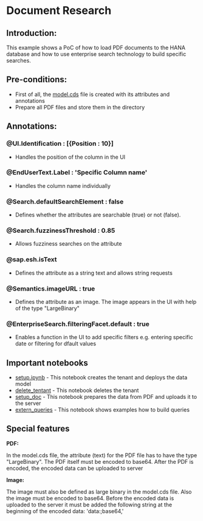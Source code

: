 # Document Research

## Introduction:
This example shows a PoC of how to load PDF documents to the HANA database and how to use enterprise search technology to build specific searches.

## Pre-conditions:

- First of all, the [model.cds](https://github.com/SAP-samples/hana-enterprise-search-engine/blob/main/demo/examples/DocResearch/model.cds) file is created with its attributes and annotations
- Prepare all PDF files and store them in the directory



## Annotations:

### @UI.Identification                       : [{Position : 10}]
- Handles the position of the column in the UI

### @EndUserText.Label                       : 'Specific Column name'
- Handles the column name individually

### @Search.defaultSearchElement             : false
- Defines whether the attributes are searchable (true) or not (false). 

### @Search.fuzzinessThreshold               : 0.85
- Allows fuzziness searches on the attribute 

### @sap.esh.isText
- Defines the attribute as a string text and allows string requests

### @Semantics.imageURL                      : true
- Defines the attribute as an image. The image appears in the UI with help of the type "LargeBinary"

### @EnterpriseSearch.filteringFacet.default : true
- Enables a function in the UI to add specific filters e.g. entering specific date or filtering for dfault values


## Important notebooks
- [setup.ipynb](https://github.com/SAP-samples/hana-enterprise-search-engine/blob/main/demo/notebooks/delete_tenant.ipynb) -    This notebook creates the tenant and deploys the data model
- [delete_tentant](https://github.com/SAP-samples/hana-enterprise-search-engine/blob/main/demo/notebooks/delete_tenant.ipynb) - This notebook deletes the tenant
- [setup_doc](https://github.com/SAP-samples/hana-enterprise-search-engine/blob/main/demo/examples/DocResearch/notebooks/setup_doc.ipynb) -      This notebook prepares the data from PDF and uploads it to the server
- [extern_queries](https://github.com/SAP-samples/hana-enterprise-search-engine/blob/main/demo/examples/DocResearch/notebooks/extern_queries.ipynb) - This notebook shows examples how to build queries


## Special features
__PDF:__

In the model.cds file, the attribute (text) for the PDF file has to have the type "LargeBinary".
The PDF itself must be encoded to base64. After the PDF is encoded, the encoded data can be uploaded to server

__Image:__

The image must also be defined as large binary in the model.cds file. Also the image must be encoded to base64. Before the encoded data is uploaded to the server it must be added the following string at the beginning of the encoded data: 'data:;base64,'












